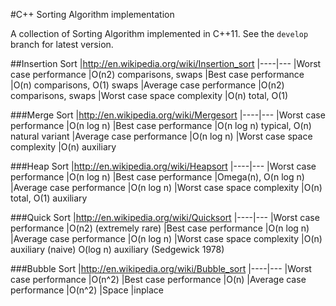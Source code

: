#C++ Sorting Algorithm implementation

A collection of Sorting Algorithm implemented in C++11. See the `develop` branch for latest version.



##Insertion Sort
|http://en.wikipedia.org/wiki/Insertion_sort
|----|---
|Worst case performance              |O(n2) comparisons, swaps
|Best case performance               |O(n) comparisons, O(1) swaps
|Average case performance            |O(n2) comparisons, swaps
|Worst case space complexity         |O(n) total, O(1)

###Merge Sort
|http://en.wikipedia.org/wiki/Mergesort
|----|---
|Worst case performance              |O(n log n)
|Best case performance               |O(n log n) typical, O(n) natural variant
|Average case performance            |O(n log n)
|Worst case space complexity         |O(n) auxiliary


###Heap Sort
|http://en.wikipedia.org/wiki/Heapsort
|----|---
|Worst case performance              |O(n log n)
|Best case performance               |Omega(n), O(n log n)
|Average case performance            |O(n log n)
|Worst case space complexity         |O(n) total, O(1) auxiliary

###Quick Sort
|http://en.wikipedia.org/wiki/Quicksort
|----|---
|Worst case performance              |O(n2) (extremely rare)
|Best case performance               |O(n log n)
|Average case performance            |O(n log n)
|Worst case space complexity         |O(n) auxiliary (naive) O(log n) auxiliary (Sedgewick 1978)

###Bubble Sort
|http://en.wikipedia.org/wiki/Bubble_sort
|----|---
|Worst case performance              |O(n^2)
|Best case performance               |O(n)
|Average case performance            |O(n^2)
|Space                               |inplace
